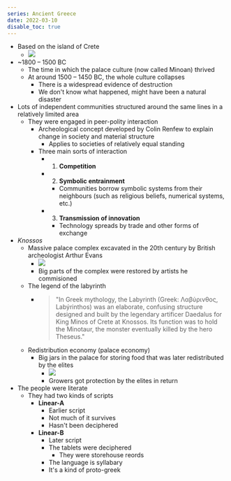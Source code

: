```yaml
---
series: Ancient Greece
date: 2022-03-10
disable_toc: true
---
```


- Based on the island of Crete
    - ![](https://firebasestorage.googleapis.com/v0/b/firescript-577a2.appspot.com/o/imgs%2Fapp%2FVitecek%2FrMD54_vCGJ.png?alt=media&token=2f5838b0-b2f8-47d8-b06b-b5d5a4889376)
- ~1800 – 1500 BC
    -  The time in which the palace culture (now called Minoan) thrived
    - At around 1500 – 1450 BC, the whole culture collapses
		- There is a widespread evidence of destruction
        - We don't know what happened, might have been a natural disaster
- Lots of independent communities structured around the same lines in a relatively limited area
    - They were engaged in peer-polity interaction
		- Archeological concept developed by Colin Renfew to explain change in society and material structure
			- Applies to societies of relatively equal standing
		- Three main sorts of interaction
			- 1. **Competition**
			- 2. **Symbolic entrainment**
				- Communities borrow symbolic systems from their neighbours (such as religious beliefs, numerical systems, etc.)
			- 3. **Transmission of innovation**
				- Technology spreads by trade and other forms of exchange
- *Knossos*
    - Massive palace complex excavated in the 20th century by British archeologist Arthur Evans
        - ![](https://firebasestorage.googleapis.com/v0/b/firescript-577a2.appspot.com/o/imgs%2Fapp%2FVitecek%2Fb7cf6nUrMw.png?alt=media&token=73e99721-380c-4bca-bc5c-8fed998a0cb8)
        - Big parts of the complex were restored by artists he commisioned
    - The legend of the labyrinth
        - > "In Greek mythology, the Labyrinth (Greek: Λαβύρινθος, Labýrinthos) was an elaborate, confusing structure designed and built by the legendary artificer Daedalus for King Minos of Crete at Knossos. Its function was to hold the Minotaur, the monster eventually killed by the hero Theseus."
    - Redistribution economy (palace economy)
        - Big jars in the palace for storing food that was later redistributed by the elites
            - ![](https://firebasestorage.googleapis.com/v0/b/firescript-577a2.appspot.com/o/imgs%2Fapp%2FVitecek%2FSubQM4s2rY.png?alt=media&token=807c2d7c-6f62-4ae5-bda0-b1dbef480e68)
            - Growers got protection by the elites in return
- The people were literate
    - They had two kinds of scripts
        - **Linear-A**
            - Earlier script
            - Not much of it survives
            - Hasn't been deciphered
        - **Linear-B**
            - Later script
            - The tablets were deciphered
                - They were storehouse reords
            - The language is syllabary
            - It's a kind of proto-greek
